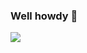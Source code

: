 ### Well howdy 👋

![](https://media1.giphy.com/media/EeT7eR2j7X5UA/giphy.gif?cid=ecf05e47oslcpgszjayayhgi21gheeotyl1ihxg5x0usemhq&rid=giphy.gif)

